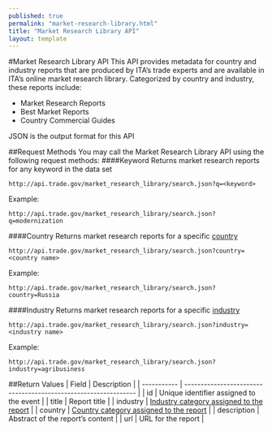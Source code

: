 ```yaml
---
published: true
permalink: "market-research-library.html"
title: "Market Research Library API"
layout: template
---
```


#Market Research Library API
This API provides metadata for country and industry reports that are produced by ITA’s trade experts and are available in ITA’s online market research library.  Categorized by country and industry, these reports include:

* Market Research Reports
* Best Market Reports
* Country Commercial Guides

JSON is the output format for this API

##Request Methods
You may call the Market Research Library API using the following request methods:
####Keyword
Returns market research reports for any keyword in the data set

    http://api.trade.gov/market_research_library/search.json?q=<keyword>

Example:

    http://api.trade.gov/market_research_library/search.json?q=modernization

####Country
Returns market research reports for a specific [country](http://developer.trade.gov/country-list.html)

    http://api.trade.gov/market_research_library/search.json?country=<country name>

Example:

    http://api.trade.gov/market_research_library/search.json?country=Russia

####Industry
Returns market research reports for a specific [industry](http://developer.trade.gov/industry-list.html)

    http://api.trade.gov/market_research_library/search.json?industry=<industry name>

Example:

    http://api.trade.gov/market_research_library/search.json?industry=agribusiness

##Return Values
| Field       | Description                                                     |
| ----------- | --------------------------------------------------------------- |
| id          | Unique identifier assigned to the event                         |
| title       | Report title                                                    |
| industry    | [Industry category assigned to the report](/industry-list.html) |
| country     | [Country category assigned to the report](/country-list.html)   |
| description | Abstract of the report’s content                                |
| url         | URL for the report                                              |
